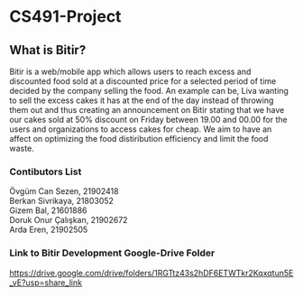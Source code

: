 # CS491-Project
## What is Bitir?
Bitir is a web/mobile app which allows users to reach excess and discounted food sold at a discounted price for a selected period of time decided by the company selling the food. An example can be, Liva wanting to sell the excess cakes it has at the end of the day instead of throwing them out and thus creating an announcement on Bitir stating that we have our cakes sold at 50% discount on Friday between 19.00 and 00.00 for the users and organizations to access cakes for cheap. We aim to have an affect on optimizing the food distiribution efficiency and limit the food waste. 
### Contibutors List
  Övgüm Can Sezen, 21902418 <br>
  Berkan Sivrikaya, 21803052 <br>
  Gizem Bal, 21601886 <br>
  Doruk Onur Çalışkan, 21902672 <br>
  Arda Eren, 21902505 <br>
  
  ### Link to Bitir Development Google-Drive Folder
  https://drive.google.com/drive/folders/1RGTtz43s2hDF6ETWTkr2Kqxqtun5E_vE?usp=share_link
